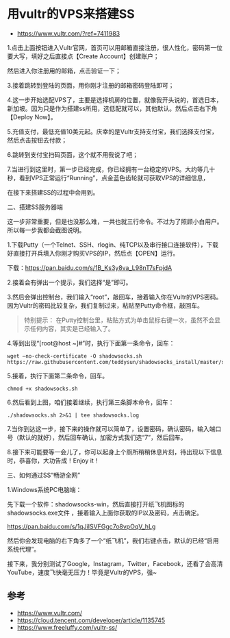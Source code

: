 # 用vultr的VPS来搭建SS

- https://www.vultr.com/?ref=7411983

1.点击上面按钮进入Vultr官网，首页可以用邮箱直接注册，很人性化，密码第一位要大写，填好之后直接点【Create Account】创建账户；

然后进入你注册用的邮箱，点击验证一下；

3.接着跳转到登陆的页面，用你刚才注册的邮箱密码登陆即可；

4.这一步开始选配VPS了，主要是选择机房的位置，就像我开头说的，首选日本，新加坡。因为只是作为搭建ss所用，选低配就可以，其他默认。然后点击右下角【Deploy Now】。

5.充值支付，最低充值10美元起。庆幸的是Vultr支持支付宝，我们选择支付宝，然后点击按钮去付款；


6.跳转到支付宝扫码页面，这个就不用我说了吧；

7.当进行到这里时，第一步已经完成，你已经拥有一台稳定的VPS。大约等几十秒，看到VPS正常运行“Running”，点金蓝色齿轮就可获取VPS的详细信息，

在接下来搭建SS的过程中会用到。

二、搭建SS服务器端

这一步非常重要，但是也没那么难，一共也就三行命令。不过为了照顾小白用户。所以每一步我都会截图说明。

1.下载Putty（一个Telnet、SSH、rlogin、纯TCP以及串行接口连接软件），下载好直接打开兵填入你刚才购买VPS的IP，然后点【OPEN】运行。


下载：https://pan.baidu.com/s/1B_Ks3y8va_L98nT7sFpjdA

2.接着会有弹出一个提示，我们选择“是”即可。

3.然后会弹出控制台，我们输入“root”，敲回车，接着输入你在Vultr的VPS密码。因为Vultr的密码比较复杂，我们复制过来，粘贴至Putty命令框，敲回车。

>特别提示：
在Putty控制台里，粘贴方式为单击鼠标右键一次，虽然不会显示任何内容，其实是已经输入了。

4.等到出现“[root@host ~]#”时，执行下面第一条命令，回车：
```
wget –no-check-certificate -O shadowsocks.sh https://raw.githubusercontent.com/teddysun/shadowsocks_install/master/shadowsocks.sh
```

5.接着，执行下面第二条命令，回车。

```
chmod +x shadowsocks.sh
```

6.然后看到上图，咱们接着继续，执行第三条脚本命令，回车：

```
./shadowsocks.sh 2>&1 | tee shadowsocks.log
```

7.当你到达这一步，接下来的操作就可以简单了，设置密码，确认密码，输入端口号（默认的就好），然后回车确认，加密方式我们选“7”，然后回车。


8.接下来可能要等一会儿了，你可以起身上个厕所稍稍休息片刻，待出现以下信息时，恭喜你，大功告成！Enjoy it！


三、如何通过SS“畅游全网”

1.Windows系统PC电脑端：

先下载一个软件：shadowsocks-win，然后直接打开纸飞机图标的shadowsocks.exe文件 ，接着输入上面你获取的IP以及密码，点击确定。

https://pan.baidu.com/s/1qJiISVFGgc7o8vpOqV_hLg

然后你会发现电脑的右下角多了一个“纸飞机”，我们右键点击，默认的已经“启用系统代理”。


接下来，我分别测试了Google，Instagram，Twitter，Facebook，还看了会高清YouTube，速度飞快毫无压力！毕竟是Vultr的VPS，强~





## 参考
- https://www.vultr.com/
- https://cloud.tencent.com/developer/article/1135745
- https://www.freeluffy.com/vultr-ss/
